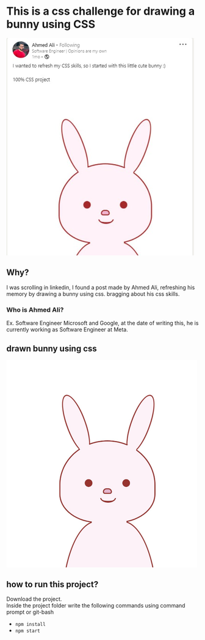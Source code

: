 # This is a css challenge for drawing a bunny using CSS
<img  src="https://raw.githubusercontent.com/AmrAhmedA/bunny-css-challenge/main/src/assets/Screenshot_2.jpg"/>

## Why?
I was scrolling in linkedin, I found a post made by Ahmed Ali, refreshing his memory by drawing a bunny using css. bragging about his css skills.

### Who is Ahmed Ali?
Ex. Software Engineer Microsoft and Google, at the date of writing this, he is currently working as Software Engineer at Meta.

## drawn bunny using css 
<img  src="https://raw.githubusercontent.com/AmrAhmedA/bunny-css-challenge/main/src/assets/1644740723637.jpg" width="500px" />


## how to run this project? 
Download the project. <br/>
Inside the project folder write the following commands using command prompt or git-bash
* `npm install`
* `npm start`
